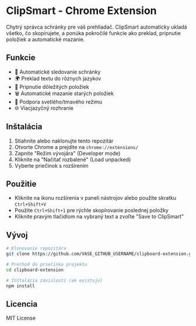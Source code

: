 # ClipSmart - Chrome Extension

Chytrý správca schránky pre váš prehliadač. ClipSmart automaticky ukladá všetko, čo skopírujete, a ponúka pokročilé funkcie ako preklad, pripnutie položiek a automatické mazanie.

## Funkcie

- 🎯 Automatické sledovanie schránky
- 🌍 Preklad textu do rôznych jazykov
- 📌 Pripnutie dôležitých položiek
- 🗑️ Automatické mazanie starých položiek
- 🎨 Podpora svetlého/tmavého režimu
- 🌐 Viacjazyčný rozhranie

## Inštalácia

1. Stiahnite alebo naklonujte tento repozitár
2. Otvorte Chrome a prejdite na `chrome://extensions/`
3. Zapnite "Režim vývojára" (Developer mode)
4. Kliknite na "Načítať rozbalené" (Load unpacked)
5. Vyberte priečinok s rozšírením

## Použitie

- Kliknite na ikonu rozšírenia v paneli nástrojov alebo použite skratku `Ctrl+Shift+V`
- Použite `Ctrl+Shift+1` pre rýchle skopírovanie poslednej položky
- Kliknite pravým tlačidlom na vybraný text a zvoľte "Save to ClipSmart"

## Vývoj

```bash
# Klonovanie repozitára
git clone https://github.com/VASE_GITHUB_USERNAME/clipboard-extension.git

# Prechod do priečinka projektu
cd clipboard-extension

# Inštalácia závislostí (ak existujú)
npm install
```

## Licencia

MIT License 